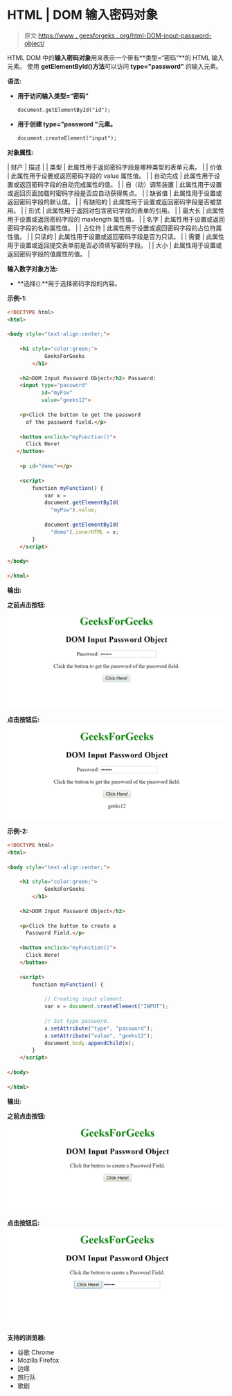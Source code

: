 # HTML | DOM 输入密码对象

> 原文:[https://www . geesforgeks . org/html-DOM-input-password-object/](https://www.geeksforgeeks.org/html-dom-input-password-object/)

HTML DOM 中的**输入密码对象**用来表示一个带有**类型=“密码”**的 HTML 输入元素。
使用 **getElementById()方法**可以访问 **type="password"** 的输入元素。

**语法:**

*   **用于访问输入类型=“密码”**

    ```html
    document.getElementById("id");
    ```

*   **用于创建 type="password "元素。**

    ```html
    document.createElement("input");
    ```

**对象属性:**

| 财产 | 描述 |
| 类型 | 此属性用于返回密码字段是哪种类型的表单元素。 |
| 价值 | 此属性用于设置或返回密码字段的 value 属性值。 |
| 自动完成 | 此属性用于设置或返回密码字段的自动完成属性的值。 |
| 自（动）调焦装置 | 此属性用于设置或返回页面加载时密码字段是否应自动获得焦点。 |
| 缺省值 | 此属性用于设置或返回密码字段的默认值。 |
| 有缺陷的 | 此属性用于设置或返回密码字段是否被禁用。 |
| 形式 | 此属性用于返回对包含密码字段的表单的引用。 |
| 最大长 | 此属性用于设置或返回密码字段的 maxlength 属性值。 |
| 名字 | 此属性用于设置或返回密码字段的名称属性值。 |
| 占位符 | 此属性用于设置或返回密码字段的占位符属性值。 |
| 只读的 | 此属性用于设置或返回密码字段是否为只读。 |
| 需要 | 此属性用于设置或返回提交表单前是否必须填写密码字段。 |
| 大小 | 此属性用于设置或返回密码字段的值属性的值。 |

**输入数字对象方法:**

*   **选择():**用于选择密码字段的内容。

**示例-1:**

```html
<!DOCTYPE html>
<html>

<body style="text-align:center;">

    <h1 style="color:green;">  
            GeeksForGeeks  
        </h1>

    <h2>DOM Input Password Object</h2> Password:
    <input type="password"
           id="myPsw" 
           value="geeks12">

    <p>Click the button to get the password 
      of the password field.</p>

    <button onclick="myFunction()">
      Click Here!
   </button>

    <p id="demo"></p>

    <script>
        function myFunction() {
            var x = 
            document.getElementById(
              "myPsw").value;

            document.getElementById(
              "demo").innerHTML = x;
        }
    </script>

</body>

</html>
```

**输出:**

**之前点击按钮:**
![](img/e47d9c8e163a01899db84b7d7b3cbb17.png)

**点击按钮后:**
![](img/2e0d18ecf3e5c444894a67ab5941140f.png)

**示例-2:**

```html
<!DOCTYPE html>
<html>

<body style="text-align:center;">

    <h1 style="color:green;">  
            GeeksForGeeks  
        </h1>

    <h2>DOM Input Password Object</h2>

    <p>Click the button to create a
      Password Field.</p>

    <button onclick="myFunction()">
      Click Here!
    </button>

    <script>
        function myFunction() {

            // Creating input element.
            var x = document.createElement("INPUT");

            // Set type password.
            x.setAttribute("type", "password");
            x.setAttribute("value", "geeks12");
            document.body.appendChild(x);
        }
    </script>

</body>

</html>
```

**输出:**

**之前点击按钮:**
![](img/fcb83e1f53f93d01fb5dabdfcfbae6db.png)

**点击按钮后:**
![](img/bca41fbfa7acee57e6224ae475b16cac.png)

**支持的浏览器:**

*   谷歌 Chrome
*   Mozilla Firefox
*   边缘
*   旅行队
*   歌剧